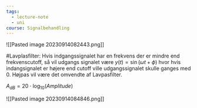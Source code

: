 ```yaml
---
tags:
  - lecture-note
  - uni
course: Signalbehandling
---
```

![[Pasted image 20230914082443.png]]

#Lavplasfilter: Hvis indgangssignalet har en frekvens der er mindre end frekvenscutoff, så vil udgangs signalet være $y(t)=\sin(\omega t+\phi)$ hvor hvis indangsignalet er højere end cutoff ville udgangssignalet skulle ganges med 0. Højpas vil være det omvendte af Lavpasfilter.

$A_{dB}=20\cdot \log_{10}(Amplitude)$

![[Pasted image 20230914084846.png]]